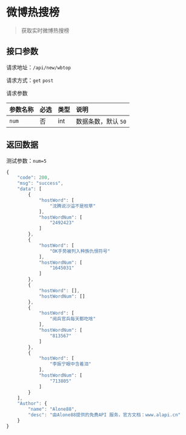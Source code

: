 # 微博热搜榜

> 获取实时微博热搜榜

## 接口参数

请求地址：`/api/new/wbtop`

请求方式：`get` `post`

请求参数

| 参数名称 | 必选 | 类型 | 说明 |
| :--- | :--- | :--- | :--- |
| `num` | 否 | int | 数据条数，默认 `50` |

## 返回数据

测试参数：`num=5`

```javascript
{
    "code": 200,
    "msg": "success",
    "data": [
        {
            "hostWord": [
                "沈腾说沙溢不是校草"
            ],
            "hostWordNum": [
                "2492423"
            ]
        },
        {
            "hostWord": [
                "OK手势被列入种族仇恨符号"
            ],
            "hostWordNum": [
                "1645031"
            ]
        },
        {
            "hostWord": [],
            "hostWordNum": []
        },
        {
            "hostWord": [
                "阅兵官兵每天都吃啥"
            ],
            "hostWordNum": [
                "813567"
            ]
        },
        {
            "hostWord": [
                "李振宁眼中含着泪"
            ],
            "hostWordNum": [
                "713805"
            ]
        }
    ],
    "Author": {
        "name": "Alone88",
        "desc": "由Alone88提供的免费API 服务，官方文档：www.alapi.cn"
    }
}
```

